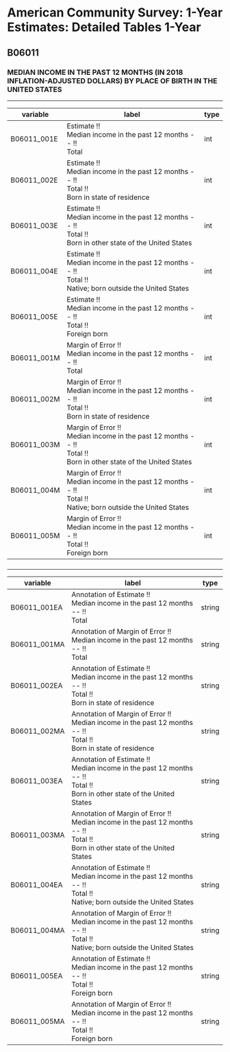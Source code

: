 # American Community Survey: 1-Year Estimates: Detailed Tables 1-Year

## B06011

### MEDIAN INCOME IN THE PAST 12 MONTHS (IN 2018 INFLATION-ADJUSTED DOLLARS) BY PLACE OF BIRTH IN THE UNITED STATES

___

| variable | label | type |
| ----- | ----- | ----- |
| B06011_001E | Estimate !!<br>Median income in the past 12 months -- !!<br>Total | int |
| B06011_002E | Estimate !!<br>Median income in the past 12 months -- !!<br>Total !!<br>Born in state of residence | int |
| B06011_003E | Estimate !!<br>Median income in the past 12 months -- !!<br>Total !!<br>Born in other state of the United States | int |
| B06011_004E | Estimate !!<br>Median income in the past 12 months -- !!<br>Total !!<br>Native; born outside the United States | int |
| B06011_005E | Estimate !!<br>Median income in the past 12 months -- !!<br>Total !!<br>Foreign born | int |
| B06011_001M | Margin of Error !!<br>Median income in the past 12 months -- !!<br>Total | int |
| B06011_002M | Margin of Error !!<br>Median income in the past 12 months -- !!<br>Total !!<br>Born in state of residence | int |
| B06011_003M | Margin of Error !!<br>Median income in the past 12 months -- !!<br>Total !!<br>Born in other state of the United States | int |
| B06011_004M | Margin of Error !!<br>Median income in the past 12 months -- !!<br>Total !!<br>Native; born outside the United States | int |
| B06011_005M | Margin of Error !!<br>Median income in the past 12 months -- !!<br>Total !!<br>Foreign born | int |
### 

___

| variable | label | type |
| ----- | ----- | ----- |
| B06011_001EA | Annotation of Estimate !!<br>Median income in the past 12 months -- !!<br>Total | string |
| B06011_001MA | Annotation of Margin of Error !!<br>Median income in the past 12 months -- !!<br>Total | string |
| B06011_002EA | Annotation of Estimate !!<br>Median income in the past 12 months -- !!<br>Total !!<br>Born in state of residence | string |
| B06011_002MA | Annotation of Margin of Error !!<br>Median income in the past 12 months -- !!<br>Total !!<br>Born in state of residence | string |
| B06011_003EA | Annotation of Estimate !!<br>Median income in the past 12 months -- !!<br>Total !!<br>Born in other state of the United States | string |
| B06011_003MA | Annotation of Margin of Error !!<br>Median income in the past 12 months -- !!<br>Total !!<br>Born in other state of the United States | string |
| B06011_004EA | Annotation of Estimate !!<br>Median income in the past 12 months -- !!<br>Total !!<br>Native; born outside the United States | string |
| B06011_004MA | Annotation of Margin of Error !!<br>Median income in the past 12 months -- !!<br>Total !!<br>Native; born outside the United States | string |
| B06011_005EA | Annotation of Estimate !!<br>Median income in the past 12 months -- !!<br>Total !!<br>Foreign born | string |
| B06011_005MA | Annotation of Margin of Error !!<br>Median income in the past 12 months -- !!<br>Total !!<br>Foreign born | string |

